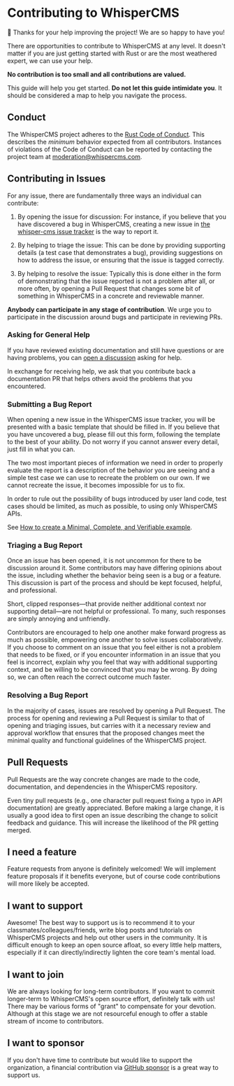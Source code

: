# Contributing to WhisperCMS

:balloon: Thanks for your help improving the project! We are so happy to have
you!

There are opportunities to contribute to WhisperCMS at any level. It doesn't
matter if you are just getting started with Rust or are the most weathered
expert, we can use your help.

**No contribution is too small and all contributions are valued.**

This guide will help you get started. **Do not let this guide intimidate you**.
It should be considered a map to help you navigate the process.

## Conduct

The WhisperCMS project adheres to the [Rust Code of Conduct][coc]. This
describes the _minimum_ behavior expected from all contributors. Instances of
violations of the Code of Conduct can be reported by contacting the project team
at [moderation@whispercms.com](mailto:moderation@whispercms.com).

[coc]: https://github.com/rust-lang/rust/blob/master/CODE_OF_CONDUCT.md

## Contributing in Issues

For any issue, there are fundamentally three ways an individual can contribute:

1. By opening the issue for discussion: For instance, if you believe that you
   have discovered a bug in WhisperCMS, creating a new issue in [the whisper-cms
   issue tracker][issue] is the way to report it.

2. By helping to triage the issue: This can be done by providing supporting
   details (a test case that demonstrates a bug), providing suggestions on how
   to address the issue, or ensuring that the issue is tagged correctly.

3. By helping to resolve the issue: Typically this is done either in the form of
   demonstrating that the issue reported is not a problem after all, or more
   often, by opening a Pull Request that changes some bit of something in
   WhisperCMS in a concrete and reviewable manner.

[issue]: https://github.com/CoderByBlood/whisper-cms/issues

**Anybody can participate in any stage of contribution**. We urge you to
participate in the discussion around bugs and participate in reviewing PRs.

### Asking for General Help

If you have reviewed existing documentation and still have questions or are
having problems, you can [open a discussion] asking for help.

In exchange for receiving help, we ask that you contribute back a documentation
PR that helps others avoid the problems that you encountered.

[open a discussion]: https://github.com/CoderByBlood/whisper-cms/issues/new

### Submitting a Bug Report

When opening a new issue in the WhisperCMS issue tracker, you will be presented
with a basic template that should be filled in. If you believe that you have
uncovered a bug, please fill out this form, following the template to the best
of your ability. Do not worry if you cannot answer every detail, just fill in
what you can.

The two most important pieces of information we need in order to properly
evaluate the report is a description of the behavior you are seeing and a simple
test case we can use to recreate the problem on our own. If we cannot recreate
the issue, it becomes impossible for us to fix.

In order to rule out the possibility of bugs introduced by user land code, test
cases should be limited, as much as possible, to using only WhisperCMS APIs.

See [How to create a Minimal, Complete, and Verifiable example][mcve].

[mcve]: https://stackoverflow.com/help/mcve

### Triaging a Bug Report

Once an issue has been opened, it is not uncommon for there to be discussion
around it. Some contributors may have differing opinions about the issue,
including whether the behavior being seen is a bug or a feature. This discussion
is part of the process and should be kept focused, helpful, and professional.

Short, clipped responses—that provide neither additional context nor supporting
detail—are not helpful or professional. To many, such responses are simply
annoying and unfriendly.

Contributors are encouraged to help one another make forward progress as much as
possible, empowering one another to solve issues collaboratively. If you choose
to comment on an issue that you feel either is not a problem that needs to be
fixed, or if you encounter information in an issue that you feel is incorrect,
explain why you feel that way with additional supporting context, and be willing
to be convinced that you may be wrong. By doing so, we can often reach the
correct outcome much faster.

### Resolving a Bug Report

In the majority of cases, issues are resolved by opening a Pull Request. The
process for opening and reviewing a Pull Request is similar to that of opening
and triaging issues, but carries with it a necessary review and approval
workflow that ensures that the proposed changes meet the minimal quality and
functional guidelines of the WhisperCMS project.

## Pull Requests

Pull Requests are the way concrete changes are made to the code, documentation,
and dependencies in the WhisperCMS repository.

Even tiny pull requests (e.g., one character pull request fixing a typo in API
documentation) are greatly appreciated. Before making a large change, it is
usually a good idea to first open an issue describing the change to solicit
feedback and guidance. This will increase the likelihood of the PR getting
merged.

## I need a feature

Feature requests from anyone is definitely welcomed! We will implement feature
proposals if it benefits everyone, but of course code contributions will more
likely be accepted.

## I want to support

Awesome! The best way to support us is to recommend it to your
classmates/colleagues/friends, write blog posts and tutorials on WhisperCMS
projects and help out other users in the community. It is difficult enough to
keep an open source afloat, so every little help matters, especially if it can
directly/indirectly lighten the core team's mental load.

## I want to join

We are always looking for long-term contributors. If you want to commit
longer-term to WhisperCMS's open source effort, definitely talk with us! There
may be various forms of "grant" to compensate for your devotion. Although at
this stage we are not resourceful enough to offer a stable stream of income to
contributors.

## I want to sponsor

If you don't have time to contribute but would like to support the organization,
a financial contribution via
[GitHub sponsor](https://github.com/sponsors/CoderByBlood) is a great way to
support us.

